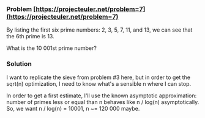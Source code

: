 ### Problem [https://projecteuler.net/problem=7](https://projecteuler.net/problem=7)

By listing the first six prime numbers: 2, 3, 5, 7, 11, and 13, we can see that the 6th prime is 13.

What is the 10 001st prime number?

### Solution

I want to replicate the sieve from problem #3 here, but in order to get the sqrt(n) optimization, I need to know what's a sensible n where I can stop. 

In order to get a first estimate, I'll use the known asymptotic approximation: number of primes less or equal than n behaves like n / log(n) asymptotically. So, we want n / log(n) = 10001, n ~= 120 000 maybe.
